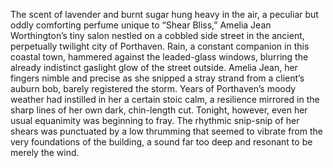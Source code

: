 The scent of lavender and burnt sugar hung heavy in the air, a peculiar but oddly comforting perfume unique to “Shear Bliss,” Amelia Jean Worthington’s tiny salon nestled on a cobbled side street in the ancient, perpetually twilight city of Porthaven.  Rain, a constant companion in this coastal town, hammered against the leaded-glass windows, blurring the already indistinct gaslight glow of the street outside.  Amelia Jean, her fingers nimble and precise as she snipped a stray strand from a client’s auburn bob, barely registered the storm.  Years of Porthaven’s moody weather had instilled in her a certain stoic calm, a resilience mirrored in the sharp lines of her own dark, chin-length cut.  Tonight, however, even her usual equanimity was beginning to fray.  The rhythmic snip-snip of her shears was punctuated by a low thrumming that seemed to vibrate from the very foundations of the building, a sound far too deep and resonant to be merely the wind.
